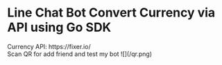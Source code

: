 <h1>Line Chat Bot Convert Currency via API using Go SDK</h1>
Currency API: https://fixer.io/</br>
Scan QR for add friend and test my bot
![](/qr.png)

